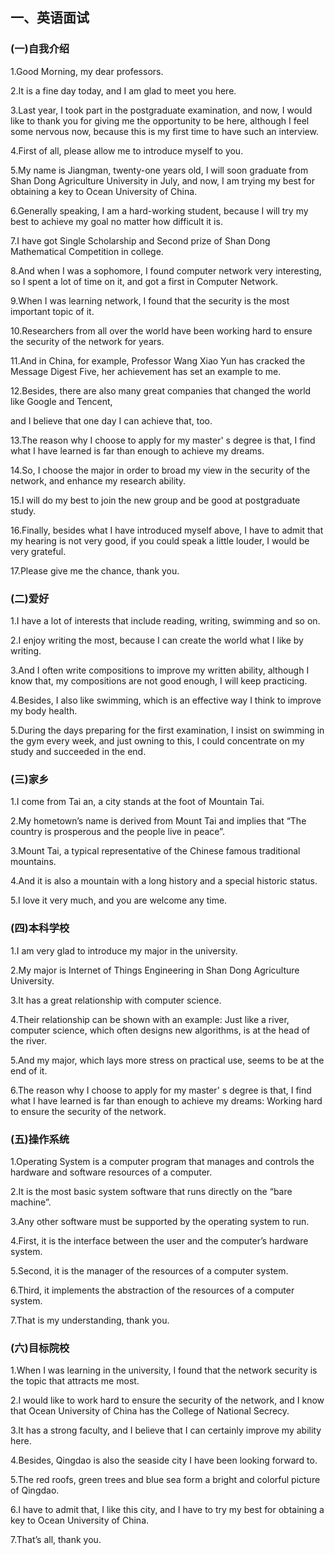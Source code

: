 ## 一、英语面试

### (一)自我介绍

1.Good Morning, my dear professors.

2.It is a fine day today, and I am glad to meet you here.

3.Last year, I took part in the postgraduate examination, and now, I would like to thank you for giving me the opportunity to be here, although I feel some nervous now, because this is my first time to have such an interview.

4.First of all, please allow me to introduce myself to you.

5.My name is Jiangman, twenty-one years old, I will soon graduate from Shan Dong Agriculture University in July, and now, I am trying my best for obtaining a key to Ocean University of China.

6.Generally speaking, I am a hard-working student, because I will try my best to achieve my goal no matter how difficult it is.

7.I have got Single Scholarship and Second prize of Shan Dong Mathematical Competition in college. 

8.And when I was a sophomore, I found computer network very interesting, so I spent a lot of time on it, and got a first in Computer Network.

9.When I was learning network, I found that the security is the most important topic of it. 

10.Researchers from all over the world have been working hard to ensure the security of the network for years.

11.And in China, for example, Professor Wang Xiao Yun has cracked the Message Digest Five, her achievement has set an example to me.

12.Besides, there are also many great companies that changed the world like Google and Tencent, 

and I believe that one day I can achieve that, too. 

13.The reason why I choose to apply for my master' s degree is that, I find what I have learned is far than enough to achieve my dreams. 

14.So, I choose the major in order to broad my view in the security of the network, and enhance my research ability. 

15.I will do my best to join the new group and be good at postgraduate study. 

16.Finally, besides what I have introduced myself above, I have to admit that my hearing is not very good, if you could speak a little louder, I would be very grateful.

17.Please give me the chance, thank you.



### (二)爱好

1.I have a lot of interests that include reading, writing, swimming and so on. 

2.I enjoy writing the most, because I can create the world what I like by writing.

3.And I often write compositions to improve my written ability, although I know that, my compositions are not good enough, I will keep practicing. 

4.Besides, I also like swimming, which is an effective way I think to improve my body health.

5.During the days preparing for the first examination, I insist on swimming in the gym every week, and just owning to this, I could concentrate on my study and succeeded in the end.



### (三)家乡

1.I come from Tai an, a city stands at the foot of Mountain Tai.

2.My hometown’s name is derived from Mount Tai and implies that “The country is prosperous and the people live in peace”.

3.Mount Tai, a typical representative of the Chinese famous traditional mountains.

4.And it is also a mountain with a long history and a special historic status.

5.I love it very much, and you are welcome any time.



### (四)本科学校

1.I am very glad to introduce my major in the university.

2.My major is Internet of Things Engineering in Shan Dong Agriculture University. 

3.It has a great relationship with computer science. 

4.Their relationship can be shown with an example: Just like a river, computer science, which often designs new algorithms, is at the head of the river.

5.And my major, which lays more stress on practical use, seems to be at the end of it.

6.The reason why I choose to apply for my master' s degree is that, I find what I have learned is far than enough to achieve my dreams: Working hard to ensure the security of the network.



### (五)操作系统

1.Operating System is a computer program that manages and controls the hardware and software resources of a computer.

2.It is the most basic system software that runs directly on the “bare machine”.

3.Any other software must be supported by the operating system to run.

4.First, it is the interface between the user and the computer’s hardware system.

5.Second, it is the manager of the resources of a computer system.

6.Third, it implements the abstraction of the resources of a computer system.

7.That is my understanding, thank you.



### (六)目标院校

1.When I was learning in the university, I found that the network security is the topic that attracts me most. 

2.I would like to work hard to ensure the security of the network, and I know that Ocean University of China has the College of National Secrecy.

3.It has a strong faculty, and I believe that I can certainly improve my ability here.

4.Besides, Qingdao is also the seaside city I have been looking forward to.

5.The red roofs, green trees and blue sea form a bright and colorful picture of Qingdao. 

6.I have to admit that, I like this city, and I have to try my best for obtaining a key to Ocean University of China.

7.That’s all, thank you.

